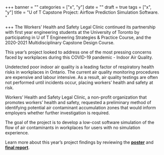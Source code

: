 +++
banner = ""
categories = ["x", "y"]
date = ""
draft = true
tags = ["x", "y"]
title = "U of T Capstone Project: Airflow Prediction Simulation Software. "

+++
The Workers’ Health and Safety Legal Clinic continued its partnership with first year engineering students at the University of Toronto by participating in U of T Engineering Strategies & Practice Course, and the 2020-2021 Multidisciplinary Capstone Design Course.

This year’s project looked to address one of the most pressing concerns faced by workplaces during this COVID-19 pandemic - Indoor Air Quality.

Undetected poor indoor air quality is a leading factor of respiratory health risks in workplaces in Ontario. The current air quality monitoring procedures are expensive and labour intensive. As a result, air quality testings are often not performed until incidents occur, placing workers’ health and safety at risk. 

Workers’ Health and Safety Legal Clinic, a non-profit organization that promotes workers’ health and safety, requested a preliminary method of identifying potential air contaminant accumulation zones that would inform employers whether further investigation is required. 

The goal of the project is to develop a low-cost software simulation of the flow of air contaminants in workplaces for users with no simulation experience.

Learn more about this year’s project findings by reviewing the [**poster**](https://s3.amazonaws.com/newsletter.workers-safety.ca/newsletters/Clinic+Projects/U+of+T+Capstone+Project/2021-Team+H%26S+-+Design+Showcase+Poster.pdf) and [**final report**](https://s3.amazonaws.com/newsletter.workers-safety.ca/newsletters/Clinic+Projects/U+of+T+Capstone+Project/2021-Team+H%26S+-+Final+Report.pdf).